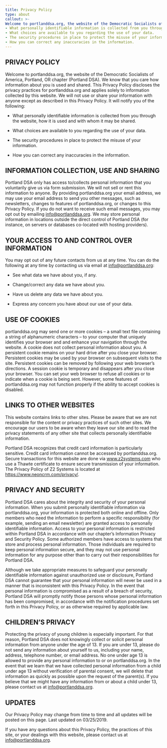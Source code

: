 ```yaml
---
title: Privacy Policy
type: about
callout: >-
Welcome to portlanddsa.org, the website of the Democratic Socialists of America, Portland, OR chapter (Portland DSA). We know that you care how information about you is used and shared. This Privacy Policy discloses the privacy practices for portlanddsa.org and applies solely to information collected by this website. We will not use or share your information with anyone except as described in this Privacy Policy. It will notify you of the following:
- What personally identifiable information is collected from you through the website, how it is used and with whom it may be shared.
- What choices are available to you regarding the use of your data.
- The security procedures in place to protect the misuse of your information.
- How you can correct any inaccuracies in the information.
---
```


## PRIVACY POLICY
Welcome to portlanddsa.org, the website of the Democratic Socialists of America, Portland, OR chapter (Portland DSA). We know that you care how information about you is used and shared. This Privacy Policy discloses the privacy practices for portlanddsa.org and applies solely to information collected by this website. We will not use or share your information with anyone except as described in this Privacy Policy. It will notify you of the following:

- What personally identifiable information is collected from you through the website, how it is used and with whom it may be shared.

- What choices are available to you regarding the use of your data.

- The security procedures in place to protect the misuse of your information.

- How you can correct any inaccuracies in the information.


## INFORMATION COLLECTION, USE AND SHARING
Portland DSA only has access to/collects personal information that you voluntarily give us via form submission. We will not sell or rent this information to anyone. By providing portlanddsa.org your email address, we may use your email address to send you other messages, such as newsletters, changes to features of portlanddsa.org, or changes to this Privacy Policy. If you do not want to receive such email messages, you may opt out by emailing [info@portlanddsa.org](mailto:info@portlanddsa.org). We may store personal information in locations outside the direct control of Portland DSA (for instance, on servers or databases co-located with hosting providers).

 
## YOUR ACCESS TO AND CONTROL OVER INFORMATION
You may opt out of any future contacts from us at any time. You can do the following at any time by contacting us via email at [info@portlanddsa.org](mailto:info@portlanddsa.org):

- See what data we have about you, if any.

- Change/correct any data we have about you.

- Have us delete any data we have about you.

- Express any concern you have about our use of your data.

 

## USE OF COOKIES
portlanddsa.org may send one or more cookies – a small text file containing a string of alphanumeric characters – to your computer that uniquely identifies your browser and and enhance your navigation through the website. A cookie does not collect personal information about you. A persistent cookie remains on your hard drive after you close your browser. Persistent cookies may be used by your browser on subsequent visits to the site. Persistent cookies can be removed by following your web browser’s directions. A session cookie is temporary and disappears after you close your browser. You can set your web browser to refuse all cookies or to indicate when a cookie is being sent. However, some features of portlanddsa.org may not function properly if the ability to accept cookies is disabled.
 

## LINKS TO OTHER WEBSITES
This website contains links to other sites. Please be aware that we are not responsible for the content or privacy practices of such other sites. We encourage our users to be aware when they leave our site and to read the privacy statements of any other site that collects personally identifiable information.

 
Portland DSA recognizes that credit card information is particularly sensitive. Credit card information cannot be accessed by portlanddsa.org. Secure transactions for this website are done via www.z2systems.com who use a Thawte certificate to ensure secure transmission of your information. The Privacy Policy of Z2 Systems is located at https://www.neoncrm.com/privacy/.
 

## PRIVACY AND SECURITY
Portland DSA cares about the integrity and security of your personal information. When you submit personally identifiable information via portlanddsa.org, your information is protected both online and offline. Only members who need the information to perform a specific responsibility (for example, sending an email newsletter) are granted access to personally identifiable information. Access to your personal information is restricted within Portland DSA in accordance with our chapter’s Information Privacy and Security Policy. Some authorized members have access to systems that store and process personal information. Those individuals are required to keep personal information secure, and they may not use personal information for any purpose other than to carry out their responsibilities for Portland DSA.

Although we take appropriate measures to safeguard your personally identifiable information against unauthorized use or disclosure, Portland DSA cannot guarantee that your personal information will never be used in a manner that is inconsistent with this Privacy Policy. In the event that personal information is compromised as a result of a breach of security, Portland DSA will promptly notify those persons whose personal information has been compromised, in accordance with the notification procedures set forth in this Privacy Policy, or as otherwise required by applicable law.

 
## CHILDREN’S PRIVACY
Protecting the privacy of young children is especially important. For that reason, Portland DSA does not knowingly collect or solicit personal information from anyone under the age of 13. If you are under 13, please do not send any information about yourself to us, including your name, address, telephone number, or email address. No one under age 13 is allowed to provide any personal information to or on portlanddsa.org. In the event that we learn that we have collected personal information from a child under age 13 without verification of parental consent, we will delete that information as quickly as possible upon the request of the parent(s). If you believe that we might have any information from or about a child under 13, please contact us at info@portlanddsa.org.

 

## UPDATES
Our Privacy Policy may change from time to time and all updates will be posted on this page. Last updated on 03/25/2019.

 
If you have any questions about this Privacy Policy, the practices of this site, or your dealings with this website, please contact us at info@portlanddsa.org.

 
